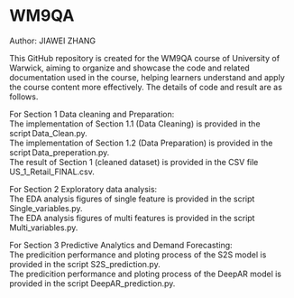# WM9QA
Author: JIAWEI ZHANG

This GitHub repository is created for the WM9QA course of University of Warwick, aiming to organize and showcase the code and related documentation used in the course, helping learners understand and apply the course content more effectively. The details of code and result are as follows.

For Section 1 Data cleaning and Preparation: <br>
The implementation of Section 1.1 (Data Cleaning) is provided in the script Data_Clean.py. <br>
The implementation of Section 1.2 (Data Preparation) is provided in the script Data_preperation.py. <br>
The result of Section 1 (cleaned dataset) is provided in the CSV file US_1_Retail_FINAL.csv. <br>


For Section 2 Exploratory data analysis: <br>
The EDA analysis figures of single feature is provided in the script Single_variables.py. <br>
The EDA analysis figures of multi features is provided in the script Multi_variables.py. <br>


For Section 3 Predictive Analytics and Demand Forecasting: <br>
The predicition performance and ploting process of the S2S model is provided in the script S2S_prediction.py. <br>
The predicition performance and ploting process of the DeepAR model is provided in the script DeepAR_prediction.py. <br>
